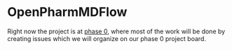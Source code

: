 # OpenPharmMDFlow

Right now the project is at [phase 0](https://github.com/users/mikemhenry/projects/2), where most of the work will be done by creating issues which we will organize on our phase 0 project board.
